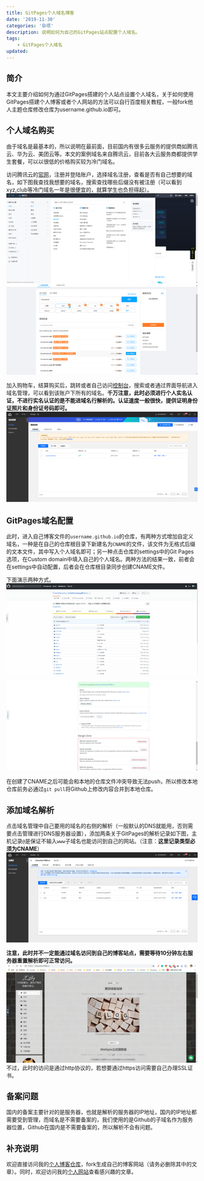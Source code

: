 ```yaml
---
title: GitPages个人域名博客
date: '2019-11-30'
categories: '杂项'
description: 说明如何为自己的GitPages站点配置个人域名。
tags: 
    - GitPages个人域名
updated: 
---
```



## 简介
本文主要介绍如何为通过GitPages搭建的个人站点设置个人域名，关于如何使用GitPages搭建个人博客或者个人网站的方法可以自行百度相关教程，一般fork他人主题仓库修改仓库为username.github.io即可。


## 个人域名购买
由于域名是最基本的，所以说明在最前面，目前国内有很多云服务的提供商如腾讯云、华为云、美团云等。本文的案例域名来自腾讯云，目前各大云服务商都提供学生套餐，可以以很低的价格购买较为冷门域名。

访问腾讯云的[官网](https://cloud.tencent.com/)，注册并登陆账户，选择域名注册，查看是否有自己想要的域名，如下图我查找我想要的域名，搜索查找哪些后缀没有被注册（可以看到xyz,club等冷门域名一年是很便宜的，就算学生也负担得起）。![](/asset/2019-11-30/txy.png)![](/asset/2019-11-30/domain.png)

加入购物车，结算购买后，跳转或者自己访问[控制台](https://cloud.tencent.com/login?s_url=https%3A%2F%2Fconsole.cloud.tencent.com%2F)，搜索或者通过界面导航进入域名管理，可以看到该账户下所有的域名。**千万注意，此时必须进行个人实名认证，不进行实名认证的是不能进域名行解析的。认证速度一般很快，提供证明身份证照片和身份证号码即可。**![](/asset/2019-11-30/my_domain.png)


## GitPages域名配置
此时，进入自己博客文件的`username.github.io`的仓库，有两种方式增加自定义域名，一种是在自己的仓库根目录下新建名为`CNAME`的文件，该文件为无格式后缀的文本文件，其中写入个人域名即可；另一种点击仓库的settings中的Git Pages选项，在Custom domain中填入自己的个人域名。两种方法的结果一致，前者会在settings中自动配置，后者会在仓库根目录同步创建CNAME文件。

下面演示两种方式。
![](/asset/2019-11-30/cname.gif)

![](/asset/2019-11-30/settings.png)

在创建了CNAME之后可能会和本地的仓库文件冲突导致无法push，所以修改本地仓库前务必通过`git pull`将Github上修改内容合并到本地仓库。


## 添加域名解析
点击域名管理中自己要用的域名的右侧的解析（一般默认的DNS就能用，否则需要点击管理进行DNS服务器设置），添加两条关于GitPages的解析记录如下图，主机记录`@`是保证不输入`www`子域名也能访问到自己的网站。（注意：**这里记录类型必须为CNAME**）
![](/asset/2019-11-30/jiexi.png)

**注意，此时并不一定能通过域名访问到自己的博客站点，需要等待10分钟左右服务器重置解析即可正常访问。**
![](/asset/2019-11-30/site.png)
不过，此时的访问是通过http协议的，若想要通过https访问需要自己办理SSL证书。


## 备案问题
国内的备案主要针对的是服务器，也就是解析的服务器的IP地址，国内的IP地址都需要受到管理，而域名是不需要备案的，我们使用的是Github的子域名作为服务器位置，Github在国内是不需要备案的，所以解析不会有问题。


## 补充说明
欢迎直接访问我的[个人博客仓库](https://github.com/luanshiyinyang/luanshiyinyang.github.io)，fork生成自己的博客网站（请务必删除其中的文章）。同时，欢迎访问我的[个人网站](http)查看感兴趣的文章。
